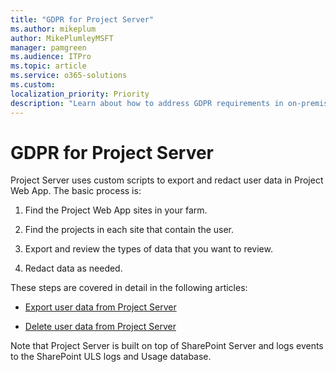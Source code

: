 ```yaml
---
title: "GDPR for Project Server"
ms.author: mikeplum
author: MikePlumleyMSFT
manager: pamgreen
ms.audience: ITPro
ms.topic: article
ms.service: o365-solutions
ms.custom: 
localization_priority: Priority
description: "Learn about how to address GDPR requirements in on-premises Project Server."
---
```


# GDPR for Project Server

Project Server uses custom scripts to export and redact user data in Project Web App. The basic process is:

1.  Find the Project Web App sites in your farm.

2.  Find the projects in each site that contain the user.

3.  Export and review the types of data that you want to review.

4.  Redact data as needed.

These steps are covered in detail in the following articles:

-   [Export user data from Project Server](https://docs.microsoft.com/en-us/Project/export-user-data-from-project-server)

-   [Delete user data from Project Server](https://docs.microsoft.com/en-us/Project/delete-user-data-from-project-server)

Note that Project Server is built on top of SharePoint Server and logs events to the SharePoint ULS logs and Usage database.
